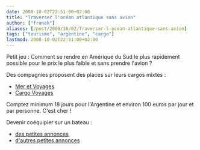 ```yaml
---
date: 2008-10-02T22:51:00+02:00
title: "Traverser l'océan atlantique sans avion"
author: ["franek"]
aliases: [/post/2008/10/02/Traverser-l-ocean-atlantique-sans-avion]
tags: ["tourisme", "argentine", "cargo"]
lastmod: 2008-10-02T22:51:00+02:00
---
```

Petit jeu : Comment se rendre en Amérique du Sud le plus rapidement possible pour le prix le plus faible et sans prendre l'avion ?

Des compagnies proposent des places sur leurs cargos mixtes :

- [Mer et Voyages](http://www.mer-et-voyages.com/)
- [Cargo Voyages](http://www.cargo-voyages.com)

Comptez minimum 18 jours pour l'Argentine et environ 100 euros par jour et par personne. C'est cher !

Devenir coéquipier sur un bateau :

- [des petites annonces](http://www.voyages-transversales.com/bateau.htm)
- [d'autres petites annonces](http://www.floatplan.com/crew.htm)
